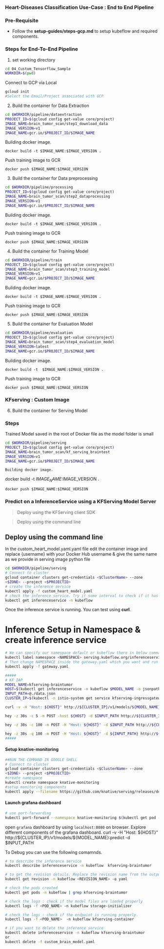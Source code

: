 ### Heart-Diseases Classification Use-Case : End to End Pipeline

### Pre-Requisite
- Follow the **setup-guides/steps-gcp.md** to setup kubeflow and required components. 

### Steps for End-To-End Pipeline


1. set working directory 
```bash
cd 04_Custom_Tensorflow_Sample 
WORKDIR=$(pwd)

```
Connect to GCP via Local
```bash
gcloud init
#Select the Email/Project associated with GCP

```

2. Build the container for Data Extraction

```bash
cd $WORKDIR/pipeline/dataextraction
PROJECT_ID=$(gcloud config get-value core/project)
IMAGE_NAME=brain_tumor_scan/step1_download_data
IMAGE_VERSION=v1
IMAGE_NAME=gcr.io/$PROJECT_ID/$IMAGE_NAME
```

Building docker image. 
```
docker build -t $IMAGE_NAME:$IMAGE_VERSION .
``` 

Push training image to GCR
```
docker push $IMAGE_NAME:$IMAGE_VERSION
```


3. Build the container for Data preprocessing

```bash
cd $WORKDIR/pipeline/processing
PROJECT_ID=$(gcloud config get-value core/project)
IMAGE_NAME=brain_tumor_scan/step2_dataprocessing
IMAGE_VERSION=v1
IMAGE_NAME=gcr.io/$PROJECT_ID/$IMAGE_NAME
```

Building docker image. 
```
docker build -t $IMAGE_NAME:$IMAGE_VERSION .
```
Push training image to GCR
```
docker push $IMAGE_NAME:$IMAGE_VERSION
```


4. Build the container for Training Model

```bash
cd $WORKDIR/pipeline/train
PROJECT_ID=$(gcloud config get-value core/project)
IMAGE_NAME=brain_tumor_scan/step3_training_model
IMAGE_VERSION=v1
IMAGE_NAME=gcr.io/$PROJECT_ID/$IMAGE_NAME
```

Building docker image. 
```
docker build -t $IMAGE_NAME:$IMAGE_VERSION .
```
Push training image to GCR
```
docker push $IMAGE_NAME:$IMAGE_VERSION
```


5. Build the container for Evaluation Model

```bash
cd $WORKDIR/pipeline/evaluation 
PROJECT_ID=$(gcloud config get-value core/project)
IMAGE_NAME=brain_tumor_scan/step4_evaluation_model
IMAGE_VERSION=latest
IMAGE_NAME=gcr.io/$PROJECT_ID/$IMAGE_NAME

```

Building docker image. 
```
docker build -t  $IMAGE_NAME:$IMAGE_VERSION .
```
Push training image to GCR
```
docker push $IMAGE_NAME:$IMAGE_VERSION
```


### KFserving : Custom Image 

6. Build the container for Serving Model 


### Steps
Trained Model saved in the root of Docker file as the model folder is small

```bash
cd $WORKDIR/pipeline/serving 
PROJECT_ID=$(gcloud config get-value core/project)
IMAGE_NAME=brain_tumor_scan/kf_serving_braintest
IMAGE_VERSION=v1
IMAGE_NAME=gcr.io/$PROJECT_ID/$IMAGE_NAME
```
```
Building docker image. 
```
docker build -t $IMAGE_NAME:$IMAGE_VERSION .
```
docker push $IMAGE_NAME:$IMAGE_VERSION
```


### Predict on a InferenceService using a KFServing Model Server

> Deploy using the KFServing client SDK

> Deploy using the command line


## Deploy using the command line
In the custom_heart_model.yaml.yaml file edit the container image and replace {username} with your Docker Hub username & give the same name as we provide in serving image python file

```bash
cd $WORKDIR/pipeline/serving 
# Connect to cluster
gcloud container clusters get-credentials <$ClusterName> --zone 
<$ZONE> --project <$PROJECTID>
# create the inference service
kubectl apply -f custom_heart_model.yaml
# check the inference service. Try it some interval to check if it has  been created. 
kubectl get inferenceservice -n kubeflow
```
Once the inference service is running. You can test using **curl**. 

 # Inference Setup in Namespace & create inference service

```bash
# We can specify our namespace default or kubeflow there in below command for now select default namespace
kubectl label namespace <NAMESPACE> serving.kubeflow.org/inferenceservice=enabled
# Then change NAMESPACE inside the gateway.yaml which you want and run the below command
kubectl apply -f gateway.yaml
```

```bash
#####
# KF IAP
MODEL_NAME=kfserving-braintumor
HOST=$(kubectl get inferenceservice -n kubeflow $MODEL_NAME -o jsonpath='{.status.url}' | cut -d "/" -f 3)
INPUT_PATH=@./data.json
CLUSTER_IP=$(kubectl -n istio-system get service kfserving-ingressgateway -o jsonpath='{.status.loadBalancer.ingress[0].ip}')

curl -v -H "Host: ${HOST}" http://${CLUSTER_IP}/v1/models/${MODEL_NAME}:predict -d $INPUT_PATH

hey -z 30s -c 5 -m POST -host ${HOST} -d $INPUT_PATH http://${CLUSTER_IP}/v1/models/${MODEL_NAME}:predict

hey -z 30s -c 100 -m POST -H "Host: ${HOST}" -d $INPUT_PATH http://${CLUSTER_IP}/v1/models/${MODEL_NAME}:predict

hey -z 30s -q 100 -m POST -H "Host: ${HOST}" -d ${INPUT_PATH} http://${CLUSTER_IP}/v1/models/${MODEL_NAME}:predict
#####
```


#### Setup knative-monitoring
```bash
##RUN THE COMMAND IN GOOGLE SHELL
# Connect to cluster
gcloud container clusters get-credentials <$ClusterName> --zone 
<$ZONE> --project <$PROJECTID>
#create namespace
kubectl create namespace knative-monitoring
#setup monitoring components
kubectl apply --filename https://github.com/knative/serving/releases/download/v0.17.2/monitoring-metrics-prometheus.yaml
```

#### Launch grafana dashboard

```bash
# use port-forwarding
kubectl port-forward --namespace knative-monitoring $(kubectl get pod --namespace knative-monitoring --selector="app=grafana" --output jsonpath='{.items[0].metadata.name}') 8080:3000
```

open `grafana` dashboard by using `localhost:8080` on browser. Explore different components of the grafana dashboard. 
curl -v -H "Host: ${HOST}" http://${CLUSTER_IP}/v1/models/${MODEL_NAME}:predict -d $INPUT_PATH

To Debug you can use the following comamnds. 

```bash
# to describe the inference service
kubectl describe inferenceservice -n kubeflow  kfserving-braintumor

# to get the revision details. Replace the revision name from the output of the last command. 
kubectl get revision -n kubeflow <REVISION_NAME> -o yaml

# check the pods created
kubectl get pods -n kubeflow | grep kfserving-braintumor

# check the logs : check if the model files are loaded properly
kubectl logs -f <POD_NAME> -n kubeflow storage-initializer

# check the logs : check if the endpoint is running properly.
kubectl logs -f <POD_NAME>  -n kubeflow kfserving-container

# if you want to delete the inference service 
kubectl delete inferenceservice -n kubeflow kfserving-braintumor
or
kubectl delete -f custom_brain_model.yaml
```